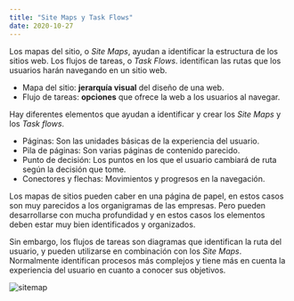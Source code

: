 ```yaml
---
title: "Site Maps y Task Flows"
date: 2020-10-27
---
```


Los mapas del sitio, o *Site Maps*, ayudan a identificar la estructura de los sitios web. 
Los flujos de tareas, o *Task Flows*. identifican las rutas que los usuarios harán navegando en un sitio web.

* Mapa del sitio: **jerarquía visual** del diseño de una web.
* Flujo de tareas: **opciones** que ofrece la web a los usuarios al navegar.

Hay diferentes elementos que ayudan a identificar y crear los *Site Maps* y los *Task flows*.

* Páginas: Son las unidades básicas de la experiencia del usuario.
* Pila de páginas: Son varias páginas de contenido parecido.
* Punto de decisión: Los puntos en los que el usuario cambiará de ruta según la decisión que tome. 
* Conectores y flechas: Movimientos y progresos en la navegación. 

Los mapas de sitios pueden caber en una página de papel, en estos casos son muy parecidos a los organigramas de las empresas. Pero pueden desarrollarse con mucha profundidad y en estos casos los elementos deben estar muy bien identificados y organizados.

Sin embargo, los flujos de tareas son diagramas que identifican la ruta del usuario, y pueden utilizarse en combinación con los *Site Maps*. Normalmente identifican procesos más complejos y tiene más en cuenta la experiencia del usuario en cuanto a conocer sus objetivos. 

![sitemap](/)